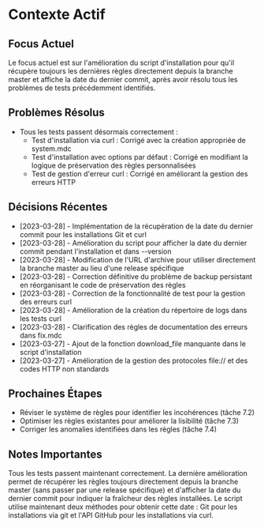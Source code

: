 # Contexte Actif

## Focus Actuel
Le focus actuel est sur l'amélioration du script d'installation pour qu'il récupère toujours les dernières règles directement depuis la branche master et affiche la date du dernier commit, après avoir résolu tous les problèmes de tests précédemment identifiés.

## Problèmes Résolus
- Tous les tests passent désormais correctement :
  - Test d'installation via curl : Corrigé avec la création appropriée de system.mdc
  - Test d'installation avec options par défaut : Corrigé en modifiant la logique de préservation des règles personnalisées
  - Test de gestion d'erreur curl : Corrigé en améliorant la gestion des erreurs HTTP

## Décisions Récentes
- [2023-03-28] - Implémentation de la récupération de la date du dernier commit pour les installations Git et curl
- [2023-03-28] - Amélioration du script pour afficher la date du dernier commit pendant l'installation et dans --version
- [2023-03-28] - Modification de l'URL d'archive pour utiliser directement la branche master au lieu d'une release spécifique
- [2023-03-28] - Correction définitive du problème de backup persistant en réorganisant le code de préservation des règles
- [2023-03-28] - Correction de la fonctionnalité de test pour la gestion des erreurs curl
- [2023-03-28] - Amélioration de la création du répertoire de logs dans les tests curl
- [2023-03-28] - Clarification des règles de documentation des erreurs dans fix.mdc
- [2023-03-27] - Ajout de la fonction download_file manquante dans le script d'installation
- [2023-03-27] - Amélioration de la gestion des protocoles file:// et des codes HTTP non standards

## Prochaines Étapes
- Réviser le système de règles pour identifier les incohérences (tâche 7.2)
- Optimiser les règles existantes pour améliorer la lisibilité (tâche 7.3)
- Corriger les anomalies identifiées dans les règles (tâche 7.4)

## Notes Importantes
Tous les tests passent maintenant correctement. La dernière amélioration permet de récupérer les règles toujours directement depuis la branche master (sans passer par une release spécifique) et d'afficher la date du dernier commit pour indiquer la fraîcheur des règles installées. Le script utilise maintenant deux méthodes pour obtenir cette date : Git pour les installations via git et l'API GitHub pour les installations via curl. 